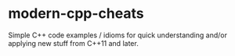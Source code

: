 # modern-cpp-cheats
Simple C++ code examples / idioms for quick understanding and/or applying new stuff from C++11 and later.
